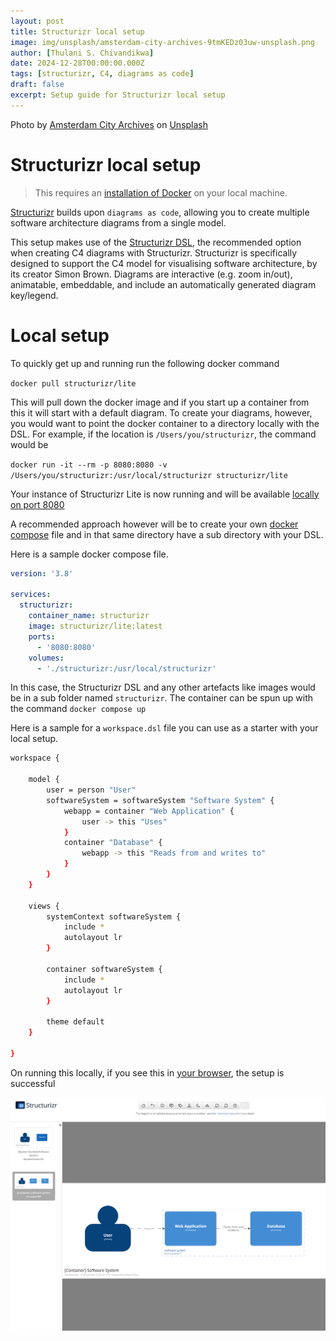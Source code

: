 ```yaml
---
layout: post
title: Structurizr local setup
image: img/unsplash/amsterdam-city-archives-9tmKEDz03uw-unsplash.png
author: [Thulani S. Chivandikwa]
date: 2024-12-28T00:00:00.000Z
tags: [structurizr, C4, diagrams as code]
draft: false
excerpt: Setup guide for Structurizr local setup
---
```


Photo by <a href="https://unsplash.com/@amsterdamcityarchives?utm_content=creditCopyText&utm_medium=referral&utm_source=unsplash">Amsterdam City Archives</a> on <a href="https://unsplash.com/photos/9tmKEDz03uw?utm_content=creditCopyText&utm_medium=referral&utm_source=unsplash">Unsplash</a>

# Structurizr local setup

> This requires an [installation of Docker](https://docs.docker.com/get-docker/) on your local machine.

[Structurizr](https://structurizr.com/) builds upon `diagrams as code`, allowing you to create multiple software architecture diagrams from a single model.

This setup makes use of the [Structurizr DSL](https://docs.structurizr.com/dsl), the recommended option when creating C4 diagrams with Structurizr. Structurizr is specifically designed to support the C4 model for visualising software architecture, by its creator Simon Brown. Diagrams are interactive (e.g. zoom in/out), animatable, embeddable, and include an automatically generated diagram key/legend.

# Local setup

To quickly get up and running run the following docker command

`docker pull structurizr/lite`

This will pull down the docker image and if you start up a container from this it will start with a default diagram. To create your diagrams, however, you would want to point the docker container to a directory locally with the DSL. For example, if the location is `/Users/you/structurizr`, the command would be

`docker run -it --rm -p 8080:8080 -v /Users/you/structurizr:/usr/local/structurizr structurizr/lite
`

Your instance of Structurizr Lite is now running and will be available [locally on port 8080](http://localhost:8080/)

A recommended approach however will be to create your own [docker compose](https://docs.docker.com/compose/) file and in that same directory have a sub directory with your DSL.

Here is a sample docker compose file.

```yml
version: '3.8'

services:
  structurizr:
    container_name: structurizr
    image: structurizr/lite:latest
    ports:
      - '8080:8080'
    volumes:
      - './structurizr:/usr/local/structurizr'
```

In this case, the Structurizr DSL and any other artefacts like images would be in a sub folder named `structurizr`. The container can be spun up with the command `docker compose up`

Here is a sample for a `workspace.dsl` file you can use as a starter with your local setup.

```bash
workspace {

    model {
        user = person "User"
        softwareSystem = softwareSystem "Software System" {
            webapp = container "Web Application" {
                user -> this "Uses"
            }
            container "Database" {
                webapp -> this "Reads from and writes to"
            }
        }
    }

    views {
        systemContext softwareSystem {
            include *
            autolayout lr
        }

        container softwareSystem {
            include *
            autolayout lr
        }

        theme default
    }

}
```

On running this locally, if you see this in [your browser](http://localhost:8080/), the setup is successful

![](img/clean/structurizr.png)
